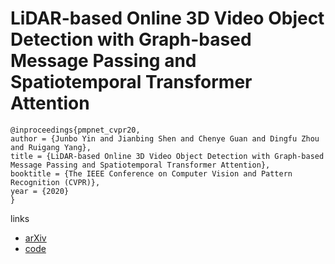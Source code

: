 # LiDAR-based Online 3D Video Object Detection with Graph-based Message Passing and Spatiotemporal Transformer Attention

```
@inproceedings{pmpnet_cvpr20,
author = {Junbo Yin and Jianbing Shen and Chenye Guan and Dingfu Zhou and Ruigang Yang},
title = {LiDAR-based Online 3D Video Object Detection with Graph-based Message Passing and Spatiotemporal Transformer Attention},
booktitle = {The IEEE Conference on Computer Vision and Pattern Recognition (CVPR)},
year = {2020}
}
```

links
- [arXiv](https://arxiv.org/abs/2004.01389)
- [code](https://github.com/yinjunbo/3DVID)

